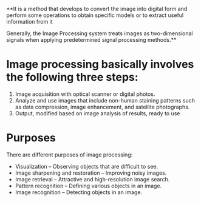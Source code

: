 **It is a method that develops to convert the image into digital form and perform some operations 
to obtain specific models or to extract useful information from it

Generally, the Image Processing system treats images as two-dimensional signals 
when applying predetermined signal processing methods.**

# Image processing basically involves the following three steps:
1. Image acquisition with optical scanner or digital photos.
2. Analyze and use images that include non-human staining patterns such as data compression, image enhancement, and satellite photographs.
3. Output, modified based on image analysis of results, ready to use

# Purposes
There are different purposes of image processing:

- Visualization – Observing objects that are difficult to see.
- Image sharpening and restoration – Improving noisy images.
- Image retrieval – Attractive and high-resolution image search.
- Pattern recognition – Defining various objects in an image.
- Image recognition – Detecting objects in an image.
